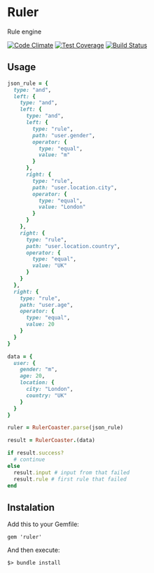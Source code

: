 # Ruler
Rule engine

[![Code Climate](https://codeclimate.com/github/Streetbees/ruler/badges/gpa.svg)](https://codeclimate.com/github/Streetbees/ruler)
[![Test Coverage](https://codeclimate.com/github/Streetbees/ruler/badges/coverage.svg)](https://codeclimate.com/github/Streetbees/ruler/coverage)
[![Build Status](https://travis-ci.org/Streetbees/RulerCoaster.svg?branch=master)](https://travis-ci.org/Streetbees/ruler)
## Usage

```ruby
json_rule = {
  type: "and",
  left: {
    type: "and",
    left: {
      type: "and",
      left: {
        type: "rule",
        path: "user.gender",
        operator: {
          type: "equal",
          value: "m"
        }
      },
      right: {
        type: "rule",
        path: "user.location.city",
        operator: {
          type: "equal",
          value: "London"
        }
      }
    },
    right: {
      type: "rule",
      path: "user.location.country",
      operator: {
        type: "equal",
        value: "UK"
      }
    }
  },
  right: {
    type: "rule",
    path: "user.age",
    operator: {
      type: "equal",
      value: 20
    }
  }
}
```

```ruby
data = {
  user: {
    gender: "m",
    age: 20,
    location: {
      city: "London",
      country: "UK"
    }
  }
}
```

```ruby
ruler = RulerCoaster.parse(json_rule)

result = RulerCoaster.(data)

if result.success?
  # continue
else
  result.input # input from that failed
  result.rule # first rule that failed
end
```

## Instalation

Add this to your Gemfile:
```
gem 'ruler'
```

And then execute:

```
$> bundle install
```

